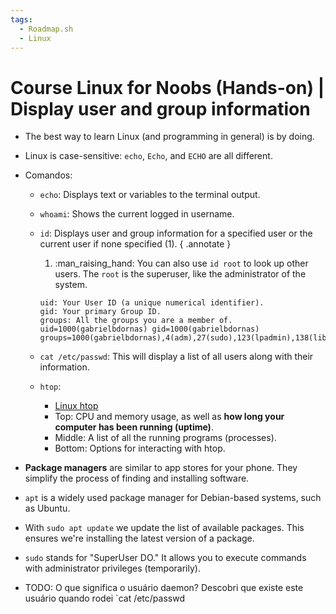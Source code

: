 ```yaml
---
tags:
  - Roadmap.sh
  - Linux
---
```


# Course Linux for Noobs (Hands-on) | Display user and group information

  - The best way to learn Linux (and programming in general) is by doing.
  - Linux is case-sensitive: `echo`, `Echo`, and `ECHO` are all different.
  - Comandos:
      - `echo`: Displays text or variables to the terminal output.
      - `whoami`: Shows the current logged in username.
      - `id`: Displays user and group information for a specified user or the current user if none specified (1).
      { .annotate }

        1. :man_raising_hand: You can also use `id root` to look up other users. The `root` is the superuser, like the administrator of the system.


        ```
        uid: Your User ID (a unique numerical identifier).
        gid: Your primary Group ID.
        groups: All the groups you are a member of.
        uid=1000(gabrielbdornas) gid=1000(gabrielbdornas) groups=1000(gabrielbdornas),4(adm),27(sudo),123(lpadmin),138(libvirt),999(docker)
        ```

      - `cat /etc/passwd`: This will display a list of all users along with their information.
      - `htop`:
          - [Linux htop](20250403_linux_htop.md)
          - Top: CPU and memory usage, as well as **how long your computer has been running (uptime)**.
          - Middle: A list of all the running programs (processes).
          - Bottom: Options for interacting with htop.

  - **Package managers** are similar to app stores for your phone. They simplify the process of finding and installing software.
  - `apt` is a widely used package manager for Debian-based systems, such as Ubuntu.
  - With `sudo apt update` we update the list of available packages. This ensures we're installing the latest version of a package.
  - `sudo` stands for "SuperUser DO." It allows you to execute commands with administrator privileges (temporarily).




- TODO: O que significa o usuário daemon? Descobri que existe este usuário quando rodei `cat /etc/passwd
